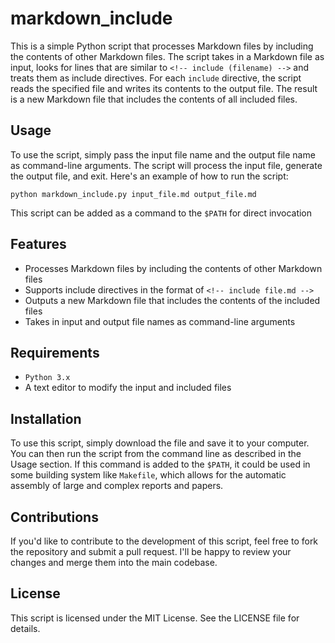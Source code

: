 # markdown_include

This is a simple Python script that processes Markdown files by including the contents of other Markdown files. The script takes in a Markdown file as input, looks for lines that are similar to `<!-- include (filename) -->` and treats them as include directives. For each `include` directive, the script reads the specified file and writes its contents to the output file. The result is a new Markdown file that includes the contents of all included files.

## Usage

To use the script, simply pass the input file name and the output file name as command-line arguments. The script will process the input file, generate the output file, and exit. Here's an example of how to run the script:

```shell
python markdown_include.py input_file.md output_file.md
```

This script can be added as a command to the `$PATH` for direct invocation

## Features

+ Processes Markdown files by including the contents of other Markdown files
+ Supports include directives in the format of `<!-- include file.md -->`
+ Outputs a new Markdown file that includes the contents of the included files
+ Takes in input and output file names as command-line arguments

## Requirements

+ `Python 3.x`
+ A text editor to modify the input and included files

## Installation

To use this script, simply download the file and save it to your computer. You can then run the script from the command line as described in the Usage section.
If this command is added to the `$PATH`, it could be used in some building system like `Makefile`, which allows for the automatic assembly of large and complex reports and papers.

## Contributions

If you'd like to contribute to the development of this script, feel free to fork the repository and submit a pull request. I'll be happy to review your changes and merge them into the main codebase.

## License

This script is licensed under the MIT License. See the LICENSE file for details.
